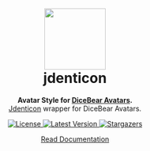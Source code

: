 <h1 align="center"><img src="https://avatars.dicebear.com/api/jdenticon/1.svg" width="124" /> <br />jdenticon</h1>
<p align="center">
  <strong>Avatar Style for <a href="https://avatars.dicebear.com/">DiceBear Avatars</a>.</strong><br />
  <a href="https://github.com/dmester/jdenticon">Jdenticon</a> wrapper for DiceBear Avatars.
</p>

<p align="center">
    <a href="https://github.com/dicebear/avatars/blob/master/LICENSE" target="_blank">
        <img src="https://img.shields.io/github/license/dicebear/avatars.svg?style=flat-square" alt="License">
    </a>
    <a href="https://www.npmjs.com/package/@dicebear/avatars-jdenticon-sprites" target="_blank">
        <img src="https://img.shields.io/npm/v/@dicebear/avatars-jdenticon-sprites.svg?style=flat-square" alt="Latest Version">
    </a>
    <a href="https://github.com/dicebear/avatars/stargazers" target="_blank">
        <img src="https://img.shields.io/github/stars/dicebear/avatars?style=flat-square" alt="Stargazers">
    </a>
</p>

<p align="center">
  <a href="https://avatars.dicebear.com/styles/jdenticon">
    Read Documentation
  </a>
</p>
